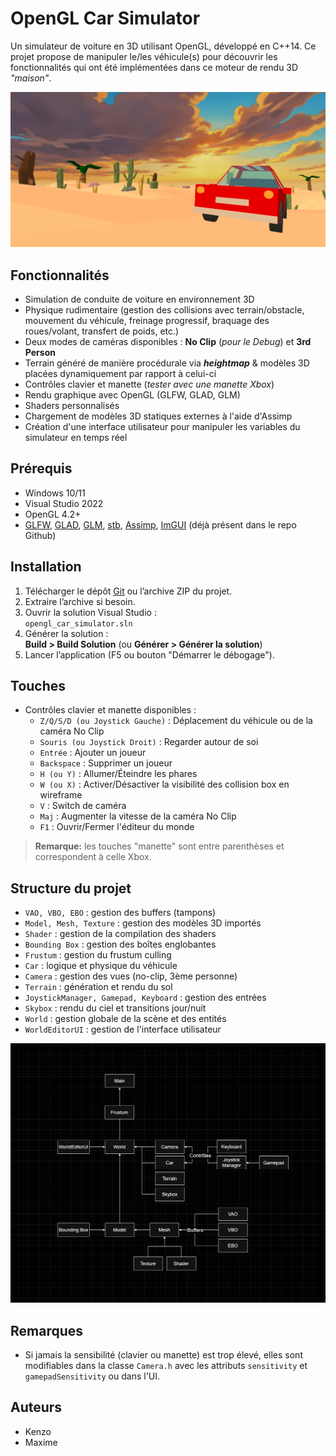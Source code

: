 # OpenGL Car Simulator

Un simulateur de voiture en 3D utilisant OpenGL, développé en C++14. Ce projet propose de manipuler le/les véhicule(s) pour découvrir les fonctionnalités qui ont été implémentées dans ce moteur de rendu 3D *"maison"*.

![Illustration du véhicule](Illustration_README.png "Simulateur de conduite")

## Fonctionnalités

- Simulation de conduite de voiture en environnement 3D
- Physique rudimentaire (gestion des collisions avec terrain/obstacle, mouvement du véhicule, freinage progressif, braquage des roues/volant, transfert de poids, etc.)
- Deux modes de caméras disponibles : **No Clip** (*pour le Debug*) et **3rd Person**
- Terrain généré de manière procédurale via ***heightmap*** & modèles 3D placées dynamiquement par rapport à celui-ci
- Contrôles clavier et manette (*tester avec une manette Xbox*)
- Rendu graphique avec OpenGL (GLFW, GLAD, GLM)
- Shaders personnalisés
- Chargement de modèles 3D statiques externes à l'aide d'Assimp
- Création d'une interface utilisateur pour manipuler les variables du simulateur en temps réel

## Prérequis

- Windows 10/11
- Visual Studio 2022
- OpenGL 4.2+
- [GLFW](https://www.glfw.org/), [GLAD](https://glad.dav1d.de/), [GLM](https://github.com/g-truc/glm), [stb](https://github.com/nothings/stb), [Assimp](https://assimp.org/), [ImGUI](https://github.com/ocornut/imgui) (déjà présent dans le repo Github)

## Installation

1. Télécharger le dépôt [Git](https://github.com/KyroSaru/opengl_car_simulator) ou l’archive ZIP du projet.
2. Extraire l’archive si besoin.
3. Ouvrir la solution Visual Studio :  
   `opengl_car_simulator.sln`
4. Générer la solution :  
   __Build > Build Solution__ (ou __Générer > Générer la solution__)
5. Lancer l’application (F5 ou bouton "Démarrer le débogage").

## Touches

- Contrôles clavier et manette disponibles :
    - `Z/Q/S/D (ou Joystick Gauche)` : Déplacement du véhicule ou de la caméra No Clip
    - `Souris (ou Joystick Droit)` : Regarder autour de soi
    - `Entrée` : Ajouter un joueur
    - `Backspace` : Supprimer un joueur
    - `H (ou Y)` : Allumer/Éteindre les phares
    - `W (ou X)` : Activer/Désactiver la visibilité des collision box en wireframe
    - `V` : Switch de caméra
    - `Maj` : Augmenter la vitesse de la caméra No Clip
    - `F1` : Ouvrir/Fermer l'éditeur du monde
> **Remarque:** les touches "manette" sont entre parenthèses et correspondent à celle Xbox.


## Structure du projet

- `VAO, VBO, EBO` : gestion des buffers (tampons)
- `Model, Mesh, Texture` : gestion des modèles 3D importés
- `Shader` : gestion de la compilation des shaders
- `Bounding Box` : gestion des boîtes englobantes
- `Frustum` : gestion du frustum culling
- `Car` : logique et physique du véhicule
- `Camera` : gestion des vues (no-clip, 3ème personne)
- `Terrain` : génération et rendu du sol
- `JoystickManager, Gamepad, Keyboard` : gestion des entrées
- `Skybox` : rendu du ciel et transitions jour/nuit
- `World` : gestion globale de la scène et des entités
- `WorldEditorUI` : gestion de l'interface utilisateur

![Diagramme UML du Simulateur](Diagramme_UML_simplifie.png "Architecture du Simulateur")

## Remarques
-  Si jamais la sensibilité (clavier ou manette) est trop élevé, elles sont modifiables dans la classe `Camera.h` avec les attributs `sensitivity` et `gamepadSensitivity` ou dans l'UI.

## Auteurs
- Kenzo
- Maxime
